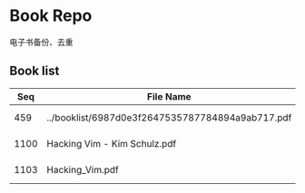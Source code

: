 Book Repo
=========

电子书备份、去重

Book list
---------

| Seq | File Name | Size | MD5 |
| --- | --------- | ---- | --- |
| 459 | ../booklist/6987d0e3f2647535787784894a9ab717.pdf | 4.5 MB | 6987d0e3f2647535787784894a9ab717 | 
| 1100 | Hacking Vim - Kim Schulz.pdf | 4.5 MB | 6987d0e3f2647535787784894a9ab717 | 
| 1103 | Hacking_Vim.pdf | 4.5 MB | 6987d0e3f2647535787784894a9ab717 | 
